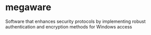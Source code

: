 # megaware
Software that enhances security protocols by implementing robust authentication and encryption methods for Windows access
